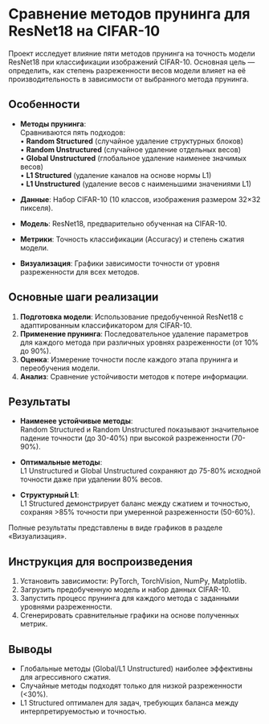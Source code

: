 # Сравнение методов прунинга для ResNet18 на CIFAR-10

Проект исследует влияние пяти методов прунинга на точность модели ResNet18 при классификации изображений CIFAR-10. Основная цель — определить, как степень разреженности весов модели влияет на её производительность в зависимости от выбранного метода прунинга.

## Особенности
- **Методы прунинга**:  
  Сравниваются пять подходов:  
  • **Random Structured** (случайное удаление структурных блоков)  
  • **Random Unstructured** (случайное удаление отдельных весов)  
  • **Global Unstructured** (глобальное удаление наименее значимых весов)  
  • **L1 Structured** (удаление каналов на основе нормы L1)  
  • **L1 Unstructured** (удаление весов с наименьшими значениями L1)  

- **Данные**: Набор CIFAR-10 (10 классов, изображения размером 32×32 пикселя).  
- **Модель**: ResNet18, предварительно обученная на CIFAR-10.  
- **Метрики**: Точность классификации (Accuracy) и степень сжатия модели.  
- **Визуализация**: Графики зависимости точности от уровня разреженности для всех методов.

## Основные шаги реализации
1. **Подготовка модели**: Использование предобученной ResNet18 с адаптированным классификатором для CIFAR-10.  
2. **Применение прунинга**: Последовательное удаление параметров для каждого метода при различных уровнях разреженности (от 10% до 90%).  
3. **Оценка**: Измерение точности после каждого этапа прунинга и переобучения модели.  
4. **Анализ**: Сравнение устойчивости методов к потере информации.

## Результаты
- **Наименее устойчивые методы**:  
  Random Structured и Random Unstructured показывают значительное падение точности (до 30-40%) при высокой разреженности (70-90%).  

- **Оптимальные методы**:  
  L1 Unstructured и Global Unstructured сохраняют до 75-80% исходной точности даже при удалении 80% весов.  

- **Структурный L1**:  
  L1 Structured демонстрирует баланс между сжатием и точностью, сохраняя >85% точности при умеренной разреженности (50-60%).  

Полные результаты представлены в виде графиков в разделе «Визуализация».

## Инструкция для воспроизведения
1. Установить зависимости: PyTorch, TorchVision, NumPy, Matplotlib.  
2. Загрузить предобученную модель и набор данных CIFAR-10.  
3. Запустить процесс прунинга для каждого метода с заданными уровнями разреженности.  
4. Сгенерировать сравнительные графики на основе полученных метрик.  

## Выводы
- Глобальные методы (Global/L1 Unstructured) наиболее эффективны для агрессивного сжатия.  
- Случайные методы подходят только для низкой разреженности (<30%).  
- L1 Structured оптимален для задач, требующих баланса между интерпретируемостью и точностью.  

